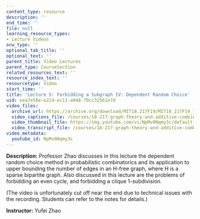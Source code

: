 ```yaml
---
content_type: resource
description: ''
end_time: ''
file: null
learning_resource_types:
- Lecture Videos
ocw_type: ''
optional_tab_title: ''
optional_text: ''
parent_title: Video Lectures
parent_type: CourseSection
related_resources_text: ''
resource_index_text: ''
resourcetype: Video
start_time: ''
title: 'Lecture 5: Forbidding a Subgraph IV: Dependent Random Choice'
uid: eea7e58e-e224-ec11-a048-70cc32561e7d
video_files:
  archive_url: https://archive.org/download/MIT18.217F19/MIT18_217F19_lec05_300k.mp4
  video_captions_file: /courses/18-217-graph-theory-and-additive-combinatorics-fall-2019/a62d40f65fe4543fa236baa1da622ee0_4626663.vtt
  video_thumbnail_file: https://img.youtube.com/vi/NpMv0Nqmy3c/default.jpg
  video_transcript_file: /courses/18-217-graph-theory-and-additive-combinatorics-fall-2019/054e1b01b24e451bc5b40e33d14a24d5_4626663.pdf
video_metadata:
  youtube_id: NpMv0Nqmy3c
---
```


**Description:** Professor Zhao discusses in this lecture the dependent random choice method in probabilistic combinatorics and its application to upper bounding the number of edges in an H-free graph, where H is a sparse bipartite graph. Also discussed in this lecture are the problems of forbidding an even cycle, and forbidding a clique 1-subdivision.

(The video is unfortunately cut off near the end due to technical issues with the recording. Students can refer to the notes for details.)

**Instructor:** Yufei Zhao



